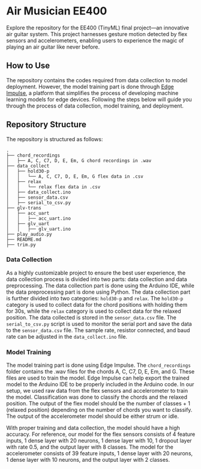 # Air Musician EE400
Explore the repository for the EE400 (TinyML) final project—an innovative air guitar system. This project harnesses gesture motion detected by flex sensors and accelerometers, enabling users to experience the magic of playing an air guitar like never before.

## How to Use
The repository contains the codes required from data collection to model deployment. However, the model training part is done through [Edge Impulse](https://www.edgeimpulse.com/), a platform that simplifies the process of developing machine learning models for edge devices. Following the steps below will guide you through the process of data collection, model training, and deployment.

## Repository Structure
The repository is structured as follows:
```
.
├── chord_recordings
│   ├── A, C, C7, D, E, Em, G chord recordings in .wav
├── data_collect
│   ├── hold30-p
│   │   └── A, C, C7, D, E, Em, G flex data in .csv
│   ├── relax
│   │   └── relax flex data in .csv
│   ├── data_collect.ino
│   ├── sensor_data.csv
│   ├── serial_to_csv.py
├── glv-trans
│   ├── acc_uart
│   │   ├── acc_uart.ino
│   ├── glv_uart
│   │   ├── glv_uart.ino
├── play_audio.py
├── README.md
├── trim.py
```
### Data Collection
As a highly customizable project to ensure the best user experience, the data collection process is divided into two parts: data collection and data preprocessing. The data collection part is done using the Arduino IDE, while the data preprocessing part is done using Python. The data collection part is further divided into two categories: `hold30-p` and `relax`. The `hold30-p` category is used to collect data for the chord positions with holding them for 30s, while the `relax` category is used to collect data for the relaxed position. The data collected is stored in the `sensor_data.csv` file. The `serial_to_csv.py` script is used to monitor the serial port and save the data to the `sensor_data.csv` file. The sample rate, resistor connected, and baud rate can be adjusted in the `data_collect.ino` file.

### Model Training
The model training part is done using Edge Impulse. The `chord_recordings` folder contains the .wav files for the chords A, C, C7, D, E, Em, and G. These files are used to train the model. Edge Impulse can help export the trained model to the Arduino IDE to be properly included in the Arduino code. In our setup, we used raw data from the flex sensors and accelerometer to train the model. Classification was done to classify the chords and the relaxed position. The output of the flex model should be the number of classes + 1 (relaxed position) depending on the number of chords you want to classify. The output of the accelerometer model should be either strum or idle.

With proper training and data collection, the model should have a high accuracy. For reference, our model for the flex sensors consists of 4 feature inputs, 1 dense layer with 20 neurons, 1 dense layer with 10, 1 dropout layer with rate 0.5, and the output layer with 8 classes. The model for the accelerometer consists of 39 feature inputs, 1 dense layer with 20 neurons, 1 dense layer with 10 neurons, and the output layer with 2 classes.